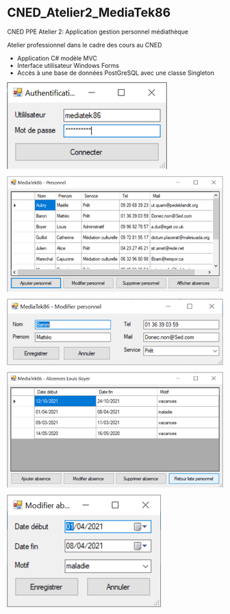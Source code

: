 # CNED_Atelier2_MediaTek86
CNED PPE Atelier 2: Application gestion personnel médiathèque

Atelier professionnel dans le cadre des cours au CNED

- Application C# modèle MVC
- Interface utilisateur Windows Forms
- Accès à une base de données PostGreSQL avec une classe Singleton


![Authentification](https://github.com/carlfremault/CNED_Atelier2_MediaTek86/blob/master/imgs/Authentification.png?raw=true)

![Personnel](https://github.com/carlfremault/CNED_Atelier2_MediaTek86/blob/master/imgs/Personnel.png?raw=true)

![Modifier Personnel](https://github.com/carlfremault/CNED_Atelier2_MediaTek86/blob/master/imgs/AjoutModifPersonnel.png?raw=true)

![Absences](https://github.com/carlfremault/CNED_Atelier2_MediaTek86/blob/master/imgs/Absences.png?raw=true)

![Modifier Absences](https://github.com/carlfremault/CNED_Atelier2_MediaTek86/blob/master/imgs/AjoutModifAbsence.png?raw=true)
